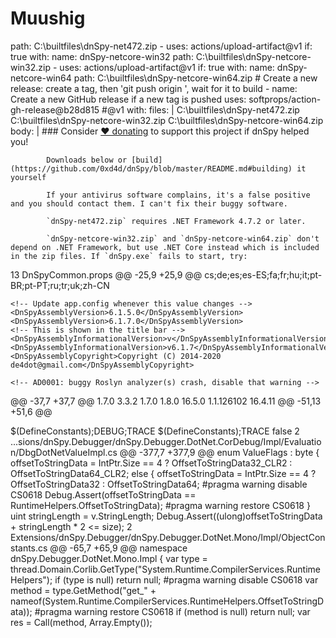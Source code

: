 # Muushig
path: C:\builtfiles\dnSpy-net472.zip
      - uses: actions/upload-artifact@v1
        if: true
        with:
          name: dnSpy-netcore-win32
          path: C:\builtfiles\dnSpy-netcore-win32.zip
      - uses: actions/upload-artifact@v1
        if: true
        with:
          name: dnSpy-netcore-win64
          path: C:\builtfiles\dnSpy-netcore-win64.zip
      # Create a new release: create a tag, then 'git push origin <tagname>', wait for it to build
      - name: Create a new GitHub release if a new tag is pushed
        uses: softprops/action-gh-release@b28d815 #@v1
        with:
          files: |
            C:\builtfiles\dnSpy-net472.zip
            C:\builtfiles\dnSpy-netcore-win32.zip
            C:\builtfiles\dnSpy-netcore-win64.zip
          body: |
            ### Consider [❤️ donating](https://github.com/sponsors/0xd4d) to support this project if dnSpy helped you!
            
            
            Downloads below or [build](https://github.com/0xd4d/dnSpy/blob/master/README.md#building) it yourself
            
            If your antivirus software complains, it's a false positive and you should contact them. I can't fix their buggy software.
            
            `dnSpy-net472.zip` requires .NET Framework 4.7.2 or later.
            
            `dnSpy-netcore-win32.zip` and `dnSpy-netcore-win64.zip` don't depend on .NET Framework, but use .NET Core instead which is included in the zip files. If `dnSpy.exe` fails to start, try:
 13  DnSpyCommon.props 
@@ -25,9 +25,9 @@
    <SatelliteResourceLanguages>cs;de;es;es-ES;fa;fr;hu;it;pt-BR;pt-PT;ru;tr;uk;zh-CN</SatelliteResourceLanguages>

    <!-- Update app.config whenever this value changes -->
    <DnSpyAssemblyVersion>6.1.5.0</DnSpyAssemblyVersion>
    <DnSpyAssemblyVersion>6.1.7.0</DnSpyAssemblyVersion>
    <!-- This is shown in the title bar -->
    <DnSpyAssemblyInformationalVersion>v</DnSpyAssemblyInformationalVersion>
    <DnSpyAssemblyInformationalVersion>v6.1.7</DnSpyAssemblyInformationalVersion>
    <DnSpyAssemblyCopyright>Copyright (C) 2014-2020 de4dot@gmail.com</DnSpyAssemblyCopyright>

    <!-- AD0001: buggy Roslyn analyzer(s) crash, disable that warning -->
@@ -37,7 +37,7 @@
    <!-- Update app.config whenever some of these versions change (eg. dnlib version) -->
    <DiaSymReaderVersion>1.7.0</DiaSymReaderVersion>
    <DnlibVersion>3.3.2</DnlibVersion>
    <IcedVersion>1.7.0</IcedVersion>
    <IcedVersion>1.8.0</IcedVersion>
    <MSBuildNuGetVersion>16.5.0</MSBuildNuGetVersion>
    <MSDiagRuntimeVersion>1.1.126102</MSDiagRuntimeVersion>
    <MSVSCompositionVersion>16.4.11</MSVSCompositionVersion>
@@ -51,13 +51,6 @@

  <Import Project="$(MSBuildThisFileDirectory)Build\ConvertToNetstandardReferences\ConvertToNetstandardReferences.tasks" Condition=" '$(IsDotNetCore)' == 'true' " />

  <PropertyGroup Condition=" '$(Configuration)' == 'Debug' ">
    <DefineConstants>$(DefineConstants);DEBUG;TRACE</DefineConstants>
  </PropertyGroup>
  <PropertyGroup Condition=" '$(Configuration)' == 'Release' ">
    <DefineConstants>$(DefineConstants);TRACE</DefineConstants>
  </PropertyGroup>

  <!-- .NET Core 3.0 SDK doesn't currently support COMReference: https://github.com/0xd4d/dnSpy/issues/1053 -->
  <PropertyGroup>
    <HasCOMReference>false</HasCOMReference>
 2  ...sions/dnSpy.Debugger/dnSpy.Debugger.DotNet.CorDebug/Impl/Evaluation/DbgDotNetValueImpl.cs 
@@ -377,7 +377,9 @@ enum ValueFlags : byte {
					offsetToStringData = IntPtr.Size == 4 ? OffsetToStringData32_CLR2 : OffsetToStringData64_CLR2;
				else {
					offsetToStringData = IntPtr.Size == 4 ? OffsetToStringData32 : OffsetToStringData64;
#pragma warning disable CS0618
					Debug.Assert(offsetToStringData == RuntimeHelpers.OffsetToStringData);
#pragma warning restore CS0618
				}
				uint stringLength = v.StringLength;
				Debug.Assert((ulong)offsetToStringData + stringLength * 2 <= size);
 2  Extensions/dnSpy.Debugger/dnSpy.Debugger.DotNet.Mono/Impl/ObjectConstants.cs 
@@ -65,7 +65,9 @@ namespace dnSpy.Debugger.DotNet.Mono.Impl {
			var type = thread.Domain.Corlib.GetType("System.Runtime.CompilerServices.RuntimeHelpers");
			if (type is null)
				return null;
#pragma warning disable CS0618
			var method = type.GetMethod("get_" + nameof(System.Runtime.CompilerServices.RuntimeHelpers.OffsetToStringData));
#pragma warning restore CS0618
			if (method is null)
				return null;
			var res = Call(method, Array.Empty<Value>());
